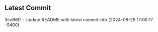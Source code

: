 
## Latest Commit
3cd96ff - Update README with latest commit info (2024-08-29 17:00:17 -0400) <Yunxi-Zhou>
